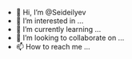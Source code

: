 - 👋 Hi, I’m @Seideilyev
- 👀 I’m interested in ...
- 🌱 I’m currently learning ...
- 💞️ I’m looking to collaborate on ...
- 📫 How to reach me ...

<!---
Seideilyev/Seideilyev is a ✨ special ✨ repository because its `README.md` (this file) appears on your GitHub profile.
You can click the Preview link to take a look at your changes.
--->
